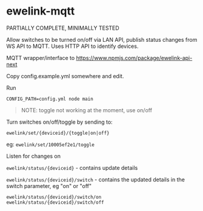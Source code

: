 # ewelink-mqtt

PARTIALLY COMPLETE, MINIMALLY TESTED

Allow switches to be turned on/off via LAN API, publish status changes from WS API to MQTT. Uses HTTP API to identify devices.

MQTT wrapper/interface to https://www.npmjs.com/package/ewelink-api-next

Copy config.example.yml somewhere and edit.

Run

```
CONFIG_PATH=config.yml node main
```

> NOTE: toggle not working at the moment, use on/off

Turn switches on/off/toggle by sending to:

`ewelink/set/{deviceid}/{toggle|on|off}`

eg: `ewelink/set/10005ef2e1/toggle`

Listen for changes on

`ewelink/status/{deviceid}` - contains update details

`ewelink/status/{deviceid}/switch` - contains the updated details in the switch parameter, eg "on" or "off"

`ewelink/status/{deviceid}/switch/on`
`ewelink/status/{deviceid}/switch/off`
